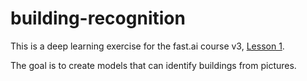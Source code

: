 # building-recognition

This is a deep learning exercise for the fast.ai course v3, [Lesson 1](https://course.fast.ai/videos/?lesson=1).

The goal is to create models that can identify buildings from pictures.
